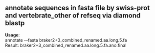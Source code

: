 annotate sequences in fasta file by swiss-prot and vertebrate_other of refseq via diamond blastp
-----------------------------
**Usage**:  
annotate --fasta braker2+3_combined_renamed.aa.long.5.fa    
Result: braker2+3_combined_renamed.aa.long.5.fa.ano.final
